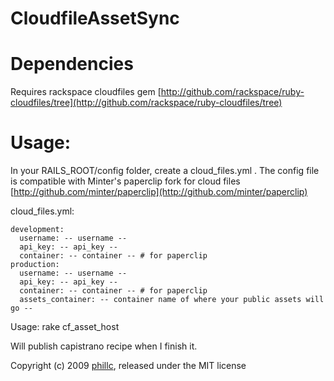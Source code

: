 CloudfileAssetSync
==================

Dependencies
==================

Requires rackspace cloudfiles gem
[http://github.com/rackspace/ruby-cloudfiles/tree](http://github.com/rackspace/ruby-cloudfiles/tree)

Usage:
==================
In your RAILS_ROOT/config folder, create a cloud_files.yml .
The config file is compatible with Minter's paperclip fork for cloud files [http://github.com/minter/paperclip](http://github.com/minter/paperclip)

cloud_files.yml:

    development:
      username: -- username --
      api_key: -- api_key --
      container: -- container -- # for paperclip
    production:
      username: -- username --
      api_key: -- api_key --
      container: -- container -- # for paperclip
      assets_container: -- container name of where your public assets will go --
    
Usage:
    rake cf_asset_host
    
Will publish capistrano recipe when I finish it.


Copyright (c) 2009 [phillc](http://kapsh.com), released under the MIT license
